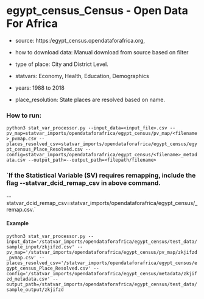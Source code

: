 # egypt_census_Census - Open Data For Africa

- source: https:/egypt_census.opendataforafrica.org, 

- how to download data: Manual download from source based on filter 

- type of place: City and District Level.

- statvars: Economy, Health, Education, Demographics

- years: 1988 to 2018

- place_resolution: State places are resolved based on name.

### How to run:

`python3 stat_var_processor.py --input_data=<input_file>.csv --pv_map=statvar_imports/opendataforafrica/egypt_census/pv_map/<filename>_pvmap.csv --places_resolved_csv=statvar_imports/opendataforafrica/egypt_census/egypt_census_Place_Resolved.csv --config=statvar_imports/opendataforafrica/egypt_census/<filename>_metadata.csv --output_path=--output_path=<filepath/filename>`

### `If the Statistical Variable (SV) requires remapping, include the flag --statvar_dcid_remap_csv in above command.
--statvar_dcid_remap_csv=statvar_imports/opendataforafrica/egypt_census/<filename>_remap.csv.`

#### Example
`python3 stat_var_processor.py --input_data='/statvar_imports/opendataforafrica/egypt_census/test_data/sample_input/zkjifzd.csv' --pv_map='/statvar_imports/opendataforafrica/egypt_census/pv_map/zkjifzd_pvmap.csv' --places_resolved_csv='/statvar_imports/opendataforafrica/egypt_census/egypt_census_Place_Resolved.csv' --config='/statvar_imports/opendataforafrica/egypt_census/metadata/zkjifzd_metadata.csv' --output_path=/statvar_imports/opendataforafrica/egypt_census/test_data/sample_output/zkjifzd`
